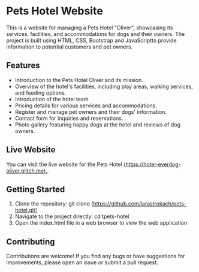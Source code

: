 # Pets Hotel Website

This is a website for managing a Pets Hotel "Oliver", showcasing its services, facilities, and accommodations for dogs and their owners. The project is built using HTML, CSS, Bootstrap and JavaScriptto provide information to potential customers and pet owners.

## Features

- Introduction to the Pets Hotel  Oliver and its mission.
- Overview of the hotel's facilities, including play areas, walking services, and feeding options.
- Introduction of the hotel team
- Pricing details for various services and accommodations.
- Register and manage pet owners and their dogs' information.
- Contact form for inquiries and reservations.
- Photo gallery featuring happy dogs at the hotel and reviews of dog owners.

## Live Website

You can visit the live website for the Pets Hotel [(https://hotel-everdog-oliver.glitch.me).](https://hotel-everdog-oliver.glitch.me/#).

## Getting Started

1. Clone the repository: git clone [https://github.com/larastrokach/pets-hotel.git]
2.  Navigate to the project directly: cd tpets-hotel
3. Open the index.html file in a web browser to view the web application 

## Contributing
Contributions are welcome! If you find any bugs or have suggestions for improvements, please open an issue or submit a pull request.


